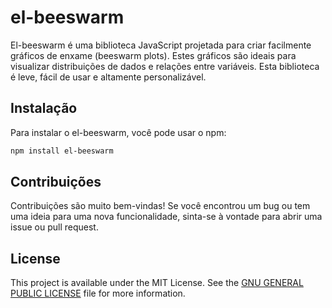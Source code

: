 # el-beeswarm

El-beeswarm é uma biblioteca JavaScript projetada para criar facilmente gráficos de enxame (beeswarm plots). Estes gráficos são ideais para visualizar distribuições de dados e relações entre variáveis. Esta biblioteca é leve, fácil de usar e altamente personalizável.

## Instalação

Para instalar o el-beeswarm, você pode usar o npm:

```bash
npm install el-beeswarm
```

## Contribuições
Contribuições são muito bem-vindas! Se você encontrou um bug ou tem uma ideia para uma nova funcionalidade, sinta-se à vontade para abrir uma issue ou pull request.

## License
This project is available under the MIT License. See the [GNU GENERAL PUBLIC LICENSE](LICENSE) file for more information.
